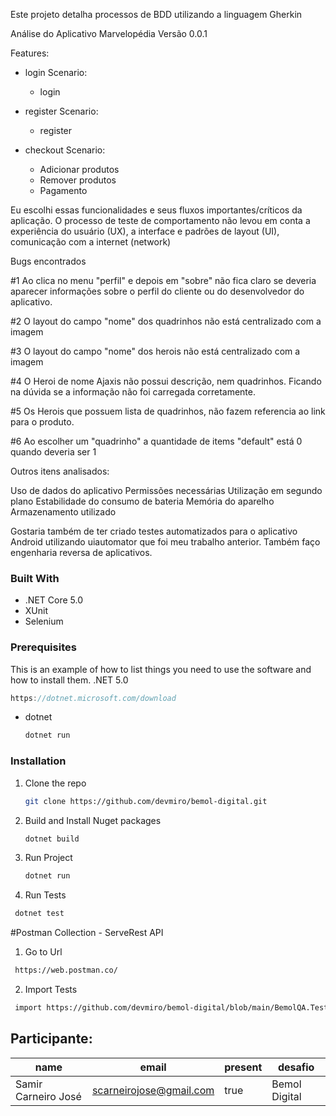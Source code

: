Este projeto detalha processos de BDD utilizando a linguagem Gherkin

Análise do Aplicativo Marvelopédia Versão 0.0.1

Features:

- login
    Scenario:
    - login

- register
    Scenario:
    - register

- checkout
    Scenario:
    - Adicionar produtos
    - Remover produtos
    - Pagamento

Eu escolhi essas funcionalidades e seus fluxos importantes/críticos da aplicação.
O processo de teste de comportamento não levou em conta a experiência do usuário (UX), a interface e padrões de layout (UI), comunicação com a internet (network)

Bugs encontrados

#1 Ao clica no menu "perfil" e depois em "sobre" não fica claro se deveria aparecer informações sobre o perfil do cliente ou do desenvolvedor do aplicativo.

#2 O layout do campo "nome" dos quadrinhos não está centralizado com a imagem

#3 O layout do campo "nome" dos herois não está centralizado com a imagem

#4 O Heroi de nome Ajaxis não possui descrição, nem quadrinhos. Ficando na dúvida se a informação não foi carregada corretamente.

#5 Os Herois que possuem lista de quadrinhos, não fazem referencia ao link para o produto.

#6 Ao escolher um "quadrinho" a quantidade de items "default" está 0 quando deveria ser 1

Outros itens analisados:

Uso de dados do aplicativo
Permissões necessárias
Utilização em segundo plano
Estabilidade do consumo de bateria
Memória do aparelho
Armazenamento utilizado

Gostaria também de ter criado testes automatizados para o aplicativo Android utilizando uiautomator que foi meu trabalho anterior.
Também faço engenharia reversa de aplicativos.

### Built With

* .NET Core 5.0
* XUnit
* Selenium

### Prerequisites

This is an example of how to list things you need to use the software and how to install them.
.NET 5.0
```C#
https://dotnet.microsoft.com/download
```
* dotnet
  ```sh
  dotnet run
  ```

### Installation

1. Clone the repo
   ```sh
   git clone https://github.com/devmiro/bemol-digital.git
   ```
2. Build and Install Nuget packages
   ```sh
   dotnet build
   ```
3. Run Project
    ```sh
   dotnet run
   ```
4. Run Tests
  ```sh
   dotnet test
   ```

#Postman Collection - ServeRest API

1. Go to Url
  ```sh
   https://web.postman.co/
   ```
2. Import Tests
  ```sh
   import https://github.com/devmiro/bemol-digital/blob/main/BemolQA.Test/ServeAPI.postman_collection.json
   ```

## Participante: 
|name               |email                  |present   |desafio      |
| --------------    | --------------------- | -------- | ----------- |
|Samir Carneiro José|scarneirojose@gmail.com|true      |Bemol Digital|
